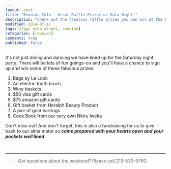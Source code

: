 ```yaml
---
layout: post
title: "Reunion Info - Great Raffle Prizes on Gala Night!"
description: "Check out the fabulous raffle prizes you can win at the Gala event!"
modified: 2014-07-17
tags: [fggc osha alumni, reunion]
categories: [reunion]
comments: true
published: false
---
```


It's not just dining and dancing we have lined up for the Saturday night party. There will be lots of fun goings-on and you'll have a chance to sign up and win some of these fabulous prizes:

1. Bags by Le Look
2. An electric tooth brush
3. Wine baskets
4. $50 visa gift cards
5. $75 amazon gift cards
6. Gift basket from Heralph Beauty Product
7. A pair of gold earrings
8. Cook Book from our very own Nkiru Iweka

Don't miss out! And don't forget, this is also a fundraising for us to give back to our alma mater so **_come prepared with your hearts open and your pockets well lined_**.

<br>

--- 

> Got questions about the weekend? Please call 213-533-9760.